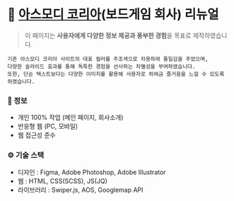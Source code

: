 # 🎲 [아스모디 코리아](http://udintheroom.me/asmodee/)(보드게임 회사) 리뉴얼
> 이 페이지는 **사용자에게 다양한 정보 제공과 풍부한 경험**을 목표로 제작하였습니다.

```
기존 아스모디 코리아 사이트의 대표 컬러를 주조색으로 차용하여 통일감을 주었으며,
다양한 슬라이드 효과를 통해 독특한 경험을 선사하는 차별성을 부여하였습니다.
또한, 단순 텍스트보다는 다양한 이미지를 활용해 사용자로 하여금 즐거움을 느낄 수 있도록 하였습니다.
```

### 📑 정보
- 개인 100% 작업 (메인 페이지, 회사소개)
- 반응형 웹 (PC, 모바일)
- 웹 접근성 준수


### ⚙ 기술 스택
- 디자인 : Figma, Adobe Photoshop, Adobe Illustrator
- 웹 : HTML, CSS(SCSS), JS(JQ)
- 라이브러리 : Swiper.js, AOS, Googlemap API
